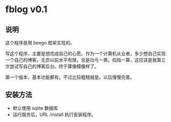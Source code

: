# fblog v0.1

## 说明
这个程序是用 beego 框架实现的。

写这个程序，主要是想完成自己的心愿。作为一个计算机从业者，多少想自己实现一个自己的博客。无奈以前水平有限，总是功亏一篑。掐指一算，这应该是我第三次尝试写自己的博客后台。终于算像模像样了。

第一个版本，基本功能都有。不过比较粗糙就是。以后慢慢完善。

## 安装方法
* 默认使用 sqlite 数据库
* 运行服务后，URL /install 执行安装程序。
